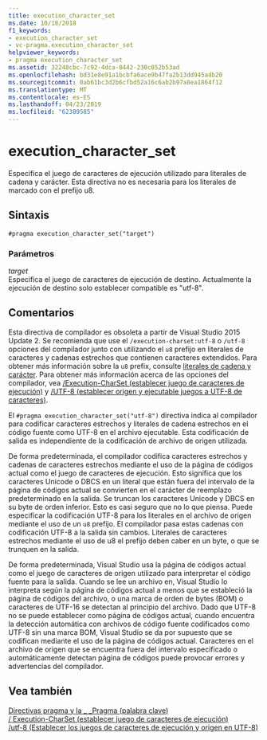 ```yaml
---
title: execution_character_set
ms.date: 10/18/2018
f1_keywords:
- execution_character_set
- vc-pragma.execution_character_set
helpviewer_keywords:
- pragma execution_character_set
ms.assetid: 32248cbc-7c92-4dca-8442-230c052b53ad
ms.openlocfilehash: bd31e8e91a1bcbfa6ace9b47fa2b13dd945adb20
ms.sourcegitcommit: 0ab61bc3d2b6cfbd52a16c6ab2b97a8ea1864f12
ms.translationtype: MT
ms.contentlocale: es-ES
ms.lasthandoff: 04/23/2019
ms.locfileid: "62389585"
---
```

# <a name="executioncharacterset"></a>execution_character_set

Especifica el juego de caracteres de ejecución utilizado para literales de cadena y carácter. Esta directiva no es necesaria para los literales de marcado con el prefijo u8.

## <a name="syntax"></a>Sintaxis

```
#pragma execution_character_set("target")
```

### <a name="parameters"></a>Parámetros

*target*<br/>
Especifica el juego de caracteres de ejecución de destino. Actualmente la ejecución de destino solo establecer compatible es "utf-8".

## <a name="remarks"></a>Comentarios

Esta directiva de compilador es obsoleta a partir de Visual Studio 2015 Update 2. Se recomienda que use el `/execution-charset:utf-8` o `/utf-8` opciones del compilador junto con utilizando el `u8` prefijo en literales de caracteres y cadenas estrechos que contienen caracteres extendidos. Para obtener más información sobre la `u8` prefix, consulte [literales de cadena y carácter](../cpp/string-and-character-literals-cpp.md). Para obtener más información acerca de las opciones del compilador, vea [/Execution-CharSet (establecer juego de caracteres de ejecución)](../build/reference/execution-charset-set-execution-character-set.md) y [/UTF-8 (establecer origen y ejecutable juegos a UTF-8 de caracteres)](../build/reference/utf-8-set-source-and-executable-character-sets-to-utf-8.md).

El `#pragma execution_character_set("utf-8")` directiva indica al compilador para codificar caracteres estrechos y literales de cadena estrechos en el código fuente como UTF-8 en el archivo ejecutable. Esta codificación de salida es independiente de la codificación de archivo de origen utilizada.

De forma predeterminada, el compilador codifica caracteres estrechos y cadenas de caracteres estrechos mediante el uso de la página de códigos actual como el juego de caracteres de ejecución. Esto significa que los caracteres Unicode o DBCS en un literal que están fuera del intervalo de la página de códigos actual se convierten en el carácter de reemplazo predeterminado en la salida. Se truncan los caracteres Unicode y DBCS en su byte de orden inferior. Esto es casi seguro que no lo que piensa. Puede especificar la codificación UTF-8 para los literales en el archivo de origen mediante el uso de un `u8` prefijo. El compilador pasa estas cadenas con codificación UTF-8 a la salida sin cambios. Literales de caracteres estrechos mediante el uso de u8 el prefijo deben caber en un byte, o que se trunquen en la salida.

De forma predeterminada, Visual Studio usa la página de códigos actual como el juego de caracteres de origen utilizado para interpretar el código fuente para la salida. Cuando se lee un archivo en, Visual Studio lo interpreta según la página de códigos actual a menos que se estableció la página de códigos del archivo, o una marca de orden de bytes (BOM) o caracteres de UTF-16 se detectan al principio del archivo. Dado que UTF-8 no se puede establecer como página de códigos actual, cuando encuentra la detección automática con archivos de código fuente codificados como UTF-8 sin una marca BOM, Visual Studio se da por supuesto que se codifican mediante el uso de la página de códigos actual. Caracteres en el archivo de origen que se encuentra fuera del intervalo especificado o automáticamente detectan página de códigos puede provocar errores y advertencias del compilador.

## <a name="see-also"></a>Vea también

[Directivas pragma y la \_ \_Pragma (palabra clave)](../preprocessor/pragma-directives-and-the-pragma-keyword.md)<br/>
[/ Execution-CharSet (establecer juego de caracteres de ejecución)](../build/reference/execution-charset-set-execution-character-set.md)<br/>
[/utf-8 (Establecer los juegos de caracteres de ejecución y origen en UTF-8)](../build/reference/utf-8-set-source-and-executable-character-sets-to-utf-8.md)